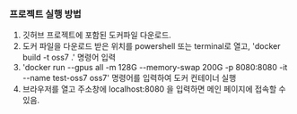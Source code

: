 ### 프로젝트 실행 방법
1. 깃허브 프로젝트에 포함된 도커파일 다운로드.
2. 도커 파일을 다운로드 받은 위치를 powershell 또는 terminal로 열고, 'docker build -t oss7 .' 명령어 입력
3. 'docker run --gpus all -m 128G --memory-swap 200G -p 8080:8080 -it --name test-oss7 oss7' 명령어를 입력하여 도커 컨테이너 실행
4. 브라우저를 열고 주소창에 localhost:8080 을 입력하면 메인 페이지에 접속할 수 있음.
